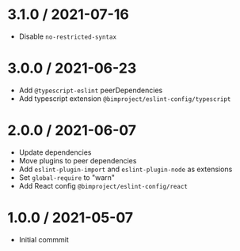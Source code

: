 # 3.1.0 / 2021-07-16

- Disable `no-restricted-syntax`

# 3.0.0 / 2021-06-23

- Add `@typescript-eslint` peerDependencies
- Add typescript extension `@bimproject/eslint-config/typescript`

# 2.0.0 / 2021-06-07

- Update dependencies
- Move plugins to peer dependencies
- Add `eslint-plugin-import` and `eslint-plugin-node` as extensions
- Set `global-require` to "warn"
- Add React config `@bimproject/eslint-config/react`

# 1.0.0 / 2021-05-07

- Initial commmit
